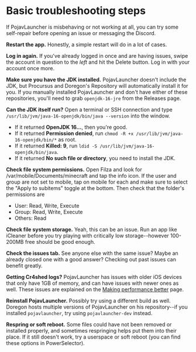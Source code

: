 # Basic troubleshooting steps

If PojavLauncher is misbehaving or not working at all, you can try some self-repair before opening an issue or messaging the Discord.

**Restart the app.** Honestly, a simple restart will do in a lot of cases.

**Log in again.** If you've already logged in once and are having issues, swipe the account in question to the *left* and hit the Delete button. Log in with your account once more.

**Make sure you have the JDK installed.** PojavLauncher doesn't include the JDK, but Procursus and Doregon's Repository will automatically install it for you. If you manually installed PojavLauncher and don't have either of these repositories, you'll need to grab `openjdk-16-jre` from the Releases page.

**Can the JDK itself run?** Open a terminal or SSH connection and type `/usr/lib/jvm/java-16-openjdk/bin/java --version` into the window.

* If it returned **OpenJDK 16...**, then you're good.  
* If it returned **Permission denied**, run `chmod -R +x /usr/lib/jvm/java-16-openjdk/bin/*` as root.  
* If it returned **Killed: 9**, run `ldid -S /usr/lib/jvm/java-16-openjdk/bin/java`.  
* If it returned **No such file or directory**, you need to install the JDK.

**Check file system permissions.** Open Filza and look for /var/mobile/Documents/minecraft and tap the info icon. If the user and group are not set to mobile, tap on mobile for each and make sure to select the "Apply to subitems" toggle at the bottom. Then check that the folder's permissions are

* User: Read, Write, Execute
* Group: Read, Write, Execute
* Others: Read

**Check file system storage.** Yeah, this can be an issue. Run an app like iCleaner before you try playing with critically low storage--however 100-200MB free should be good enough.

**Check the issues tab.** See anyone else with the same issue? Maybe an already closed one with a good answer? Checking out past issues can benefit greatly.

**Getting Cr4shed logs?** PojavLauncher has issues with older iOS devices that only have 1GB of memory, and can have issues with newer ones as well. These issues are explained on the [Making performance better](../going-further/performance) page.

**Reinstall PojavLauncher.** Possibly try using a different build as well. Doregon hosts multiple versions of PojavLauncher on his repository--if you installed `pojavlauncher`, try using `pojavlauncher-dev` instead.

**Respring or soft reboot.** Some files could have not been removed or installed properly, and sometimes respringing helps put them into their place. If it still doesn't work, try a userspace or soft reboot (you can find these options in PowerSelector).
